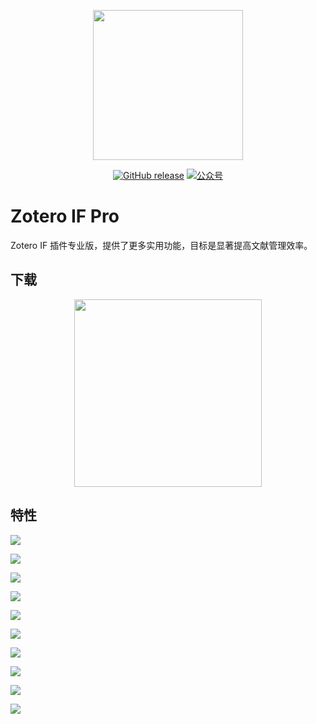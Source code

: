 <p align="center">
  <img src="https://figurebed-iseex.oss-cn-hangzhou.aliyuncs.com/202201180906177.png" width=240 />
</p>
<p align="center">
	<a href="https://github.com/qnscholar/zotero-if-pro/releases"><img src="https://img.shields.io/badge/release-v1.1.4-blue?logo=github" alt="GitHub release" /></a>
	<a href="https://figurebed-iseex.oss-cn-hangzhou.aliyuncs.com/202201171141964.png"><img src="https://img.shields.io/badge/公众号-青柠学术-orange?logo=wechat" alt="公众号" /></a>
</p>


# Zotero IF Pro
Zotero IF 插件专业版，提供了更多实用功能，目标是显著提高文献管理效率。

## 下载

<p align="center">
  <img src="https://figurebed-iseex.oss-cn-hangzhou.aliyuncs.com/202201191456485.JPG" width=300 />
</p>


## 特性

![](https://figurebed-iseex.oss-cn-hangzhou.aliyuncs.com/202201191448145.png)

![](https://figurebed-iseex.oss-cn-hangzhou.aliyuncs.com/202201191451771.png)

![](https://figurebed-iseex.oss-cn-hangzhou.aliyuncs.com/202201191451728.png)

![](https://figurebed-iseex.oss-cn-hangzhou.aliyuncs.com/202201191451091.png)

![](https://figurebed-iseex.oss-cn-hangzhou.aliyuncs.com/202201191451331.png)

![](https://figurebed-iseex.oss-cn-hangzhou.aliyuncs.com/202201191451994.png)

![](https://figurebed-iseex.oss-cn-hangzhou.aliyuncs.com/202201190941927.png)

![](https://figurebed-iseex.oss-cn-hangzhou.aliyuncs.com/202201190942712.png)

![](https://figurebed-iseex.oss-cn-hangzhou.aliyuncs.com/202201190942467.png)

![](https://figurebed-iseex.oss-cn-hangzhou.aliyuncs.com/202201190943621.png)
